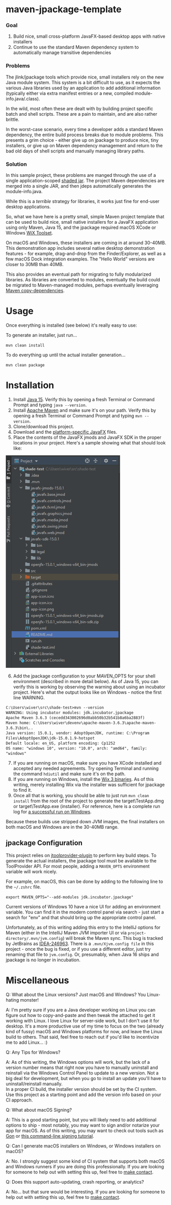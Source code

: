 
# maven-jpackage-template

### Goal

1. Build nice, small cross-platform JavaFX-based desktop apps with native installers
2. Continue to use the standard Maven dependency system to automatically manage transitive dependencies

### Problems

The jlink/jpackage tools which provide nice, small installers rely on the new Java
module system. This system is a bit difficult to use, as it expects the various
Java libraries used by an application to add additional information (typically either via
extra manifest entries or a new, compiled module-info.java/.class).

In the wild, most often these are dealt with by building project specific batch and shell
scripts. These are a pain to maintain, and are also rather brittle.

In the worst-case scenario, every time a developer adds a standard Maven dependency, the entire
build process breaks due to module problems. This presents a grim choice - either give up on jpackage to produce
nice, tiny installers, or give up on Maven dependency management and return to the bad old days of shell scripts
and manually managing library paths.

### Solution

In this sample project, these problems are manged through the use of a single
application-scoped [shaded jar](https://maven.apache.org/plugins/maven-shade-plugin/). 
The project Maven dependencies are merged into a single JAR, and then jdeps automatically generates the module-info.java.

While this is a *terrible* strategy for libraries, it works just fine for end-user
desktop applications.

So, what we have here is a pretty small, simple Maven project template that can be used to 
build nice, small native installers for a JavaFX application using only Maven, Java 15, and 
the jpackage required macOS XCode or Windows [WiX Toolset](https://wixtoolset.org/).

On macOS and Windows, these installers are coming in at around 30-40MB. This demonstration app
includes several native desktop demonstration features - for example, drag-and-drop from the Finder/Explorer,
as well as a few macOS Dock integration examples. The "Hello World" versions are closer to 30MB than 40MB.

This also provides an eventual path for migrating to fully modularized libraries. As libraries are converted to
modules, eventually the build could be migrated to Maven-managed modules, perhaps eventually leveraging
[Maven copy-dependencies](https://maven.apache.org/plugins/maven-dependency-plugin/copy-dependencies-mojo.html).

# Usage

Once everything is installed (see below) it's really easy to use:

To generate an installer, just run...

`mvn clean install`

To do everything up until the actual installer generation...

`mvn clean package`

# Installation

1. Install [Java 15](https://adoptopenjdk.net/). Verify this by opening a fresh Terminal or
Command Prompt and typing `java --version`.
2. Install [Apache Maven](http://maven.apache.org/install.html) and make sure it's on your path.
Verify this by opening a fresh Terminal or Command Prompt and typing `mvn --version`.
3. Clone/download this project.
4. Download and the [platform-specific JavaFX](https://gluonhq.com/products/javafx/) files.
5. Place the contents of the JavaFX jmods and JavaFX SDK in the proper locations in your project. 
Here's a sample showing what that should look like:

![Install Sample](docs/file-layout.png)

6. Add the jpackage configuration to your MAVEN_OPTS for your shell environment (described in 
more detail below).
As of Java 15, you can verify this is working by observing the warning about using an incubator
project. Here's what the output looks like on Windows - notice the first line WARNING.
``` 
C:\Users\wiver\src\shade-test>mvn --version
WARNING: Using incubator modules: jdk.incubator.jpackage
Apache Maven 3.6.3 (cecedd343002696d0abb50b32b541b8a6ba2883f)
Maven home: C:\Users\wiver\devenv\apache-maven-3.6.3\apache-maven-3.6.3\bin\..
Java version: 15.0.1, vendor: AdoptOpenJDK, runtime: C:\Program Files\AdoptOpenJDK\jdk-15.0.1.9-hotspot
Default locale: en_US, platform encoding: Cp1252
OS name: "windows 10", version: "10.0", arch: "amd64", family: "windows"
```

7. If you are running on macOS, make sure you have XCode installed and accepted any needed
agreements. Try opening Terminal and running the command `hdiutil` and make sure it's on the path.
8. If you are running on Windows, install the [Wix 3 binaries](https://github.com/wixtoolset/wix3/releases/).
As of this writing, merely installing Wix via the installer was sufficient for jpackage to find it.
9. Once all that is working, you should be able to just run `mvn clean install` from the root of the project
to generate the target\TestApp.dmg or target\TestApp.exe (installer).
For reference, here is a complete run log for [a successful run on Windows](docs/sample-windows-run.md).

Because these builds use stripped down JVM images, the final installers on both macOS and Windows are in
the 30-40MB range.

## jpackage Configuration

This project relies on [jtoolprovider-plugin](https://github.com/wiverson/jtoolprovider-plugin) 
to perform key build steps. To generate the actual installers, the jpackage tool must be available to the ToolProvider 
API.  For most people, adding a `MAVEN_OPTS` environment variable will work nicely.

For example, on macOS, this can be done by adding to
the following line to the `~/.zshrc` file.

`export MAVEN_OPTS="--add-modules jdk.incubator.jpackage"`

Current versions of Windows 10 have a nice UI for adding an environment
variable. You can find it in the modern control panel via search -
just start a search for "env" and that should bring up the appropriate control panel.

Unfortunately, as of this writing adding this entry to the IntelliJ
options for Maven (either in the IntelliJ Maven JVM importer UI or 
via `project-directory/.mvn/jvm.config`) will break the Maven sync. 
This bug is tracked by JetBrains as 
[IDEA-246963](https://youtrack.jetbrains.com/issue/IDEA-246963).
There is a `.mvn/Xjvm.config file` in this project - once the bug is fixed,
 or if you use a different editor, 
just try renaming that file to `jvm.config`. Or, presumably, when Java 16 
ships and jpackage is no longer in incubation.

# Miscellaneous

Q: What about the Linux versions? Just macOS and Windows? You Linux-hating monster!

A: I'm pretty sure if you are a Java developer working on Linux you can figure out how to copy-and-paste
and then tweak the attached to get it working with Linux.  I love Linux for server-side work, but
I don't use it for desktop.  It's a more productive use of my time to focus on the two (already kind of fussy)
macOS and Windows platforms for now, and leave the Linux build to others. That said, feel free to reach out
if you'd like to incentivize me to add Linux...  :)

Q: Any Tips for Windows?

A: As of this writing, the Windows options will work, but the lack of a version number means that right now
you have to manually uninstall and reinstall via the Windows Control Panel to update to a new version. Not a
big deal for development, but when you go to install an update you'll have to uninstall/reinstall manually.  
In a proper CI build, the installer version should be set by the CI system. Use this project as a starting
point and add the version info based on your CI approach.

Q: What about macOS Signing?

A: This is a good starting point, but you will likely need to add additional options to ship - most notably,
you may want to sign and/or notarize your app for macOS. As of this writing, you may want to check out tools
such as [Gon](https://github.com/nordcloud/gon) 
or [this command-line signing tutorial](https://blog.dgunia.de/2020/02/12/signed-macos-programs-with-java-14/).

Q: Can I generate macOS installers on Windows, or Windows installers on macOS?

A: No. I strongly suggest some kind of CI system that supports both macOS and Windows runners if you are doing
this professionally. If you are looking for someone to help out with setting this up, feel free 
to [make contact](https://doublerobot.com/contact).

Q: Does this support auto-updating, crash reporting, or analytics?

A: No... but that sure would be interesting. If you are looking for someone to help out with setting this up, feel free 
 to [make contact](https://doublerobot.com/contact).


